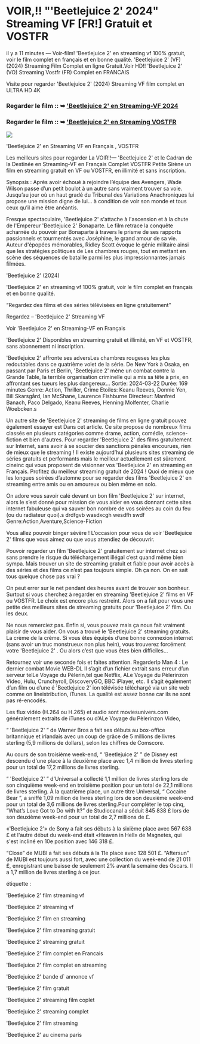 # VOIR,!! "'Beetlejuice 2' 2024" Streaming VF [FR!] Gratuit et VOSTFR

il y a 11 minutes — Voir-film! 'Beetlejuice 2' en streaming vf 100% gratuit, voir le film complet en français et en bonne qualité. 'Beetlejuice 2' (VF) (2024) Streaming Film Complet en ligne Gratuit.Voir HD!! 'Beetlejuice 2' (VO) Streaming Vostfr (FR) Complet en FRANCAIS

Visite pour regarder 'Beetlejuice 2' (2024) Streaming VF film complet en ULTRA HD 4K

### Regarder le film :: ➥ ['Beetlejuice 2' en Streaming-VF 2024](https://t.co/Ekt2BgB6GF)

### Regarder le film :: ➥ ['Beetlejuice 2' en Streaming VOSTFR](https://t.co/Ekt2BgB6GF)

<p dir="auto"><a href="https://t.co/Ekt2BgB6GF" title="PLAYNOW" rel="nofollow"><img src="https://i.imgur.com/jhNGoEt.gif" style="max-width: 100%;"></a></p>

'Beetlejuice 2' en Streaming VF en Français , VOSTFR

Les meilleurs sites pour regarder La VOIR!!— 'Beetlejuice 2' et le Cadran de la Destinée en Streaming-VF en Français Complet VOSTFR Petite Sirène un film en streaming gratuit en VF ou VOSTFR, en illimité et sans inscription.

Synopsis : Après avoir échoué à rejoindre l’équipe des Avengers, Wade Wilson passe d’un petit boulot à un autre sans vraiment trouver sa voie. Jusqu’au jour où un haut gradé du Tribunal des Variations Anachroniques lui propose une mission digne de lui… à condition de voir son monde et tous ceux qu’il aime être anéantis.

Fresque spectaculaire, 'Beetlejuice 2' s'attache à l'ascension et à la chute de l'Empereur 'Beetlejuice 2' Bonaparte. Le film retrace la conquête acharnée du pouvoir par Bonaparte à travers le prisme de ses rapports passionnels et tourmentés avec Joséphine, le grand amour de sa vie. Auteur d'épopées mémorables, Ridley Scott évoque le génie militaire ainsi que les stratégies politiques de Les chambres rouges, tout en mettant en scène des séquences de bataille parmi les plus impressionnantes jamais filmées.

'Beetlejuice 2' (2024)

'Beetlejuice 2' en streaming vf 100% gratuit, voir le film complet en français et en bonne qualité.

“Regardez des films et des séries télévisées en ligne gratuitement”

Regardez – 'Beetlejuice 2' Streaming VF

Voir 'Beetlejuice 2' en Streaming-VF en Français

'Beetlejuice 2' Disponibles en streaming gratuit et illimité, en VF et VOSTFR, sans abonnement ni inscription.

'Beetlejuice 2' affronte ses adversLes chambres rougeses les plus redoutables dans ce quatrième volet de la série. De New York à Osaka, en passant par Paris et Berlin, 'Beetlejuice 2' mène un combat contre la Grande Table, la terrible organisation criminelle qui a mis sa tête à prix, en affrontant ses tueurs les plus dangereux... Sortie: 2024-03-22 Durée: 169 minutes Genre: Action, Thriller, Crime Etoiles: Keanu Reeves, Donnie Yen, Bill Skarsgård, Ian McShane, Laurence Fishburne Directeur: Manfred Banach, Paco Delgado, Keanu Reeves, Henning Molfenter, Charlie Woebcken.s

Un autre site de 'Beetlejuice 2' streaming de films en ligne gratuit pouvez également essayer est Dans cet article. Ce site propose de nombreux films classés en plusieurs catégories comme drame, action, comédie, science-fiction et bien d'autres. Pour regarder 'Beetlejuice 2' des films gratuitement sur Internet, sans avoir à se soucier des sanctions pénales encourues, rien de mieux que le streaming ! Il existe aujourd’hui plusieurs sites streaming de séries gratuits et performants mais le meilleur actuellement est sûrement cineinc qui vous proposent de visionner vos 'Beetlejuice 2' en streaming en Français. Profitez du meilleur streaming gratuit de 2024 ! Quoi de mieux que les longues soirées d’automne pour se regarder des films 'Beetlejuice 2' en streaming entre amis ou en amoureux ou bien même en solo.

On adore vous savoir calé devant un bon film 'Beetlejuice 2' sur internet, alors le s’est donné pour mission de vous aider en vous donnant cette sites internet fabuleuse qui va sauver bon nombre de vos soirées au coin du feu (ou du radiateur quoi).s drdfgvb wasdxcgh wesdfh swdf Genre:Action,Aventure,Science-Fiction

Vous allez pouvoir binger sévère ! L’occasion pour vous de voir 'Beetlejuice 2' films que vous aimez ou que vous attendiez de découvrir.

Pouvoir regarder un film 'Beetlejuice 2' gratuitement sur internet chez soi sans prendre le risque du téléchargement illégal c’est quand même bien sympa. Mais trouver un site de streaming gratuit et fiable pour avoir accès à des séries et des films ce n’est pas toujours simple. Oh ça non. On en sait tous quelque chose pas vrai ?

On peut errer sur le net pendant des heures avant de trouver son bonheur. Surtout si vous cherchez à regarder en streaming 'Beetlejuice 2' films en VF ou VOSTFR. Le choix est encore plus restreint. Alors on a fait pour vous une petite des meilleurs sites de streaming gratuits pour 'Beetlejuice 2' film. Ou les deux.

Ne nous remerciez pas. Enfin si, vous pouvez mais ça nous fait vraiment plaisir de vous aider. On vous a trouvé le 'Beetlejuice 2' streaming gratuits. La crème de la crème. Si vous êtes équipés d’une bonne connexion internet (sans avoir un truc monstrueux non plus hein), vous trouverez forcément votre 'Beetlejuice 2' . Ou alors c’est que vous êtes bien difficiles…

Retournez voir une seconde fois et faites attention. RegarderIp Man 4 : Le dernier combat Movie WEB-DL Il s’agit d’un fichier extrait sans erreur d’un serveur telLe Voyage du Pèlerin,tel que Netflix, ALe Voyage du Pèlerinzon Video, Hulu, Crunchyroll, DiscoveryGO, BBC iPlayer, etc. Il s’agit également d’un film ou d’une é 'Beetlejuice 2' ion télévisée téléchargé via un site web comme on lineistribution, iTunes. La qualité est assez bonne car ils ne sont pas ré-encodés.

Les flux vidéo (H.264 ou H.265) et audio sont moviesunivers.com généralement extraits de iTunes ou d’ALe Voyage du Pèlerinzon Video,

“ 'Beetlejuice 2' ” de Warner Bros a fait ses débuts au box-office britannique et irlandais avec un coup de grâce de 5 millions de livres sterling (5,9 millions de dollars), selon les chiffres de Comscore.

Au cours de son troisième week-end, “ 'Beetlejuice 2' ” de Disney est descendu d'une place à la deuxième place avec 1,4 million de livres sterling pour un total de 17,2 millions de livres sterling.

“ 'Beetlejuice 2' ” d'Universal a collecté 1,1 million de livres sterling lors de son cinquième week-end en troisième position pour un total de 22,1 millions de livres sterling. À la quatrième place, un autre titre Universal, “ Cocaine Bear ”, a sniffé 1,09 million de livres sterling lors de son deuxième week-end pour un total de 3,6 millions de livres sterling.Pour compléter le top cinq, “What’s Love Got to Do with It?” de Studiocanal a séduit 845 838 £ lors de son deuxième week-end pour un total de 2,7 millions de £.

«'Beetlejuice 2'» de Sony a fait ses débuts à la sixième place avec 567 638 £ et l'autre début du week-end était «Heaven in Hell» de Magnetes, qui s'est incliné en 10e position avec 146 318 £.

“Close” de MUBI a fait ses débuts à la 11e place avec 128 501 £. “Aftersun” de MUBI est toujours aussi fort, avec une collection du week-end de 21 011 £, enregistrant une baisse de seulement 2% avant la semaine des Oscars. Il a 1,7 million de livres sterling à ce jour.

étiquette :

'Beetlejuice 2' film streaming vf

'Beetlejuice 2' streaming vf

'Beetlejuice 2' film en streaming

'Beetlejuice 2' film streaming gratuit

'Beetlejuice 2' streaming gratuit

'Beetlejuice 2' film complet en Francais

'Beetlejuice 2' film complet en streaming

'Beetlejuice 2' bande d` annonce vf

'Beetlejuice 2' film gratuit

'Beetlejuice 2' streaming film coplet

'Beetlejuice 2' streaming complet

'Beetlejuice 2' film streaming

'Beetlejuice 2' au cinema paris
